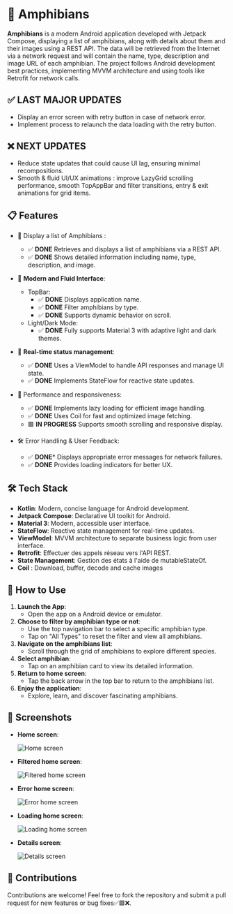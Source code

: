 # 🐸 **Amphibians**
**Amphibians** is a modern Android application developed with Jetpack Compose, displaying a list of amphibians, along with details about them and their images using a REST API. The data will be retrieved from the Internet via a network request and will contain the name, type, description and image URL of each amphibian. The project follows Android development best practices, implementing MVVM architecture and using tools like Retrofit for network calls.

## ✅ **LAST MAJOR UPDATES**
   - Display an error screen with retry button in case of network error.
   - Implement process to relaunch the data loading with the retry button.

## ❌ **NEXT UPDATES**
   - Reduce state updates that could cause UI lag, ensuring minimal recompositions.
   - Smooth & fluid UI/UX animations : improve LazyGrid scrolling performance, smooth TopAppBar and filter transitions, entry & exit animations for grid items.

## 📋 **Features**
   - 🐸 Display a list of Amphibians :

      - ✅ **DONE** Retrieves and displays a list of amphibians via a REST API.
      - ✅ **DONE** Shows detailed information including name, type, description, and image.

   - 🎨 **Modern and Fluid Interface**:

      - TopBar:
         - ✅ **DONE** Displays application name.
         - ✅ **DONE** Filter amphibians by type.
         - ✅ **DONE** Supports dynamic behavior on scroll.
      - Light/Dark Mode:
         - ✅ **DONE** Fully supports Material 3 with adaptive light and dark themes.

   - 🔄 **Real-time status management**:

      - ✅ **DONE** Uses a ViewModel to handle API responses and manage UI state.
      - ✅ **DONE** Implements StateFlow for reactive state updates.

   - 🚀 Performance and responsiveness:
   
      - ✅ **DONE** Implements lazy loading for efficient image handling. 
      - ✅ **DONE** Uses Coil for fast and optimized image fetching.
      - 🟩 **IN PROGRESS** Supports smooth scrolling and responsive display.
      
   - 🛠 Error Handling & User Feedback:

      - ✅ **DONE*** Displays appropriate error messages for network failures.
      - ✅ **DONE** Provides loading indicators for better UX.

## 🛠️ **Tech Stack**
   - **Kotlin**: Modern, concise language for Android development.
   - **Jetpack Compose**: Declarative UI toolkit for Android.
   - **Material 3**: Modern, accessible user interface.
   - **StateFlow**: Reactive state management for real-time updates.
   - **ViewModel**: MVVM architecture to separate business logic from user interface.
   - **Retrofit**: Effectuer des appels réseau vers l'API REST.
   - **State Management**: Gestion des états à l'aide de mutableStateOf.
   - **Coil** : Download, buffer, decode and cache images
   
## 🚀 **How to Use**
1. **Launch the App**:
   - Open the app on a Android device or emulator.
2. **Choose to filter by amphibian type or not**:
   - Use the top navigation bar to select a specific amphibian type.
   - Tap on "All Types" to reset the filter and view all amphibians.
3. **Navigate on the amphibians list**:
   - Scroll through the grid of amphibians to explore different species.
4. **Select amphibian**:
   - Tap on an amphibian card to view its detailed information.
5. **Return to home screen**:
   - Tap the back arrow in the top bar to return to the amphibians list.
6. **Enjoy the application**:
   - Explore, learn, and discover fascinating amphibians.

## 📸 **Screenshots**
- **Home screen**:

   ![Home screen](screenshots/home_screen.png)

- **Filtered home screen**:

   ![Filtered home screen](screenshots/filtered_home_screen.png)

- **Error home screen**:

   ![Error home screen](screenshots/error_home_screen.png)

- **Loading home screen**:

   ![Loading home screen](screenshots/loading_home_screen.png)

- **Details screen**:

   ![Details screen](screenshots/details_screen.png)

## 🤝 **Contributions**
Contributions are welcome! Feel free to fork the repository and submit a pull request for new features or bug fixes✅🟩❌.